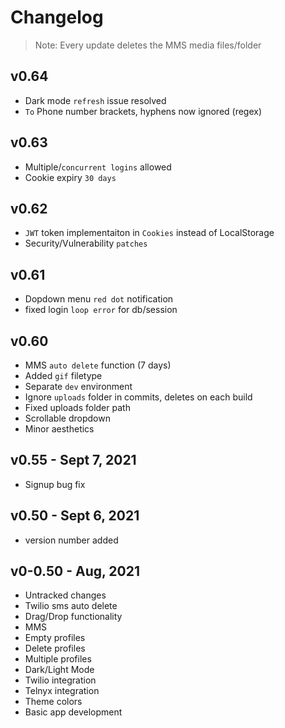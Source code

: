 
# Changelog

> Note: Every update deletes the MMS media files/folder



## v0.64
- Dark mode `refresh` issue resolved
- `To` Phone number brackets, hyphens now ignored (regex)

## v0.63
- Multiple/`concurrent logins` allowed
- Cookie expiry `30 days`

## v0.62
- `JWT` token implementaiton in `Cookies` instead of LocalStorage
- Security/Vulnerability `patches`

## v0.61
- Dopdown menu `red dot` notification
- fixed login `loop error` for db/session

## v0.60
- MMS `auto delete` function (7 days)
- Added `gif` filetype
- Separate `dev` environment
- Ignore `uploads` folder in commits, deletes on each build
- Fixed uploads folder path
- Scrollable dropdown
- Minor aesthetics
## v0.55 - Sept 7, 2021
- Signup bug fix
## v0.50 - Sept 6, 2021
- version number added
## v0-0.50 - Aug, 2021
- Untracked changes
- Twilio sms auto delete
- Drag/Drop functionality
- MMS
- Empty profiles
- Delete profiles
- Multiple profiles
- Dark/Light Mode
- Twilio integration
- Telnyx integration
- Theme colors
- Basic app development
